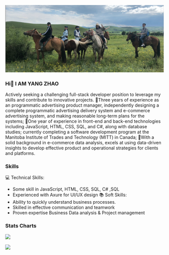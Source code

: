 ![图片描述](wechatIMG12.jpeg)


### Hi👋  I AM YANG ZHAO
 
Actively seeking a challenging full-stack developer position to leverage my skills and contribute to innovative projects.
🌱Three years of experience as an programmatic advertising product manager, independently designing a complete programmatic advertising delivery system and e-commerce advertising system, and making reasonable long-term plans for the systems; 
🌱One year of experience in front-end and back-end technologies including JavaScript, HTML, CSS, SQL, and C#, along with database studies; currently completing a software development program at the Manitoba Institute of Trades and Technology (MITT) in Canada; 
🌱With a solid background in e-commerce data analysis,  excels at using data-driven insights to develop effective product and operational strategies for clients and platforms.

### Skills

  💻 Technical Skills:
- Some skill  in JavaScript, HTML, CSS, SQL, C# ,SQL
- Experienced with Axure for UI/UX design
  📚 Soft Skills: 
- Ability to quickly  understand business processes.
- Skilled in  effective communication and teamwork 
- Proven expertise Business Data analysis & Project management 


### Stats Charts

![](http://github-profile-summary-cards.vercel.app/api/cards/productive-time?username=BoXi9252&theme=default&utcOffset=8)

![](http://github-profile-summary-cards.vercel.app/api/cards/stats?username=BoXi9252&theme=default)
